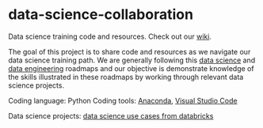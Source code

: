 # data-science-collaboration
Data science training code and resources. Check out our [wiki](https://github.com/galileia/data-science-collaboration/wiki).

The goal of this project is to share code and resources as we navigate our data science training path. 
We are generally following this [data science](https://github.com/boringPpl/data-science-roadmap) and [data engineering](https://github.com/boringPpl/data-engineer-roadmap) roadmaps and our objective is demonstrate knowledge of the skills illustrated in these roadmaps by working through relevant data science projects. 

Coding language: Python 
Coding tools: [Anaconda](https://www.anaconda.com/products/individual), [Visual Studio Code](https://code.visualstudio.com)

Data science projects: [data science use cases from databricks](https://databricks.com/p/ebook/the-big-book-of-data-science-use-cases)
